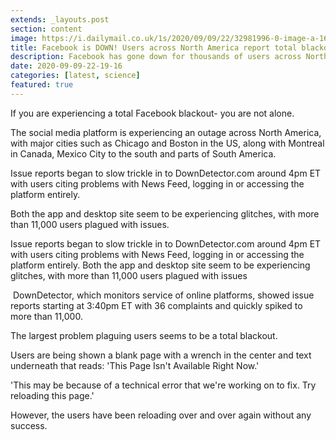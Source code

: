 ```yaml
---
extends: _layouts.post
section: content
image: https://i.dailymail.co.uk/1s/2020/09/09/22/32981996-0-image-a-16_1599685421716.jpg 
title: Facebook is DOWN! Users across North America report total blackout or issues with News Feed 
description: Facebook has gone down for thousands of users across North and South America, with many reporting a total black out and issues refreshing News Feed. 
date: 2020-09-09-22-19-16 
categories: [latest, science] 
featured: true 
--- 
```

If you are experiencing a total Facebook blackout- you are not alone.

The social media platform is experiencing an outage across North America, with major cities such as Chicago and Boston in the US, along with Montreal in Canada, Mexico City to the south and parts of South America.

Issue reports began to slow trickle in to DownDetector.com around 4pm ET with users citing problems with News Feed, logging in or accessing the platform entirely.

Both the app and desktop site seem to be experiencing glitches, with more than 11,000 users plagued with issues.

Issue reports began to slow trickle in to DownDetector.com around 4pm ET with users citing problems with News Feed, logging in or accessing the platform entirely. Both the app and desktop site seem to be experiencing glitches, with more than 11,000 users plagued with issues

 DownDetector, which monitors service of online platforms, showed issue reports starting at 3:40pm ET with 36 complaints and quickly spiked to more than 11,000.

The largest problem plaguing users seems to be a total blackout.

Users are being shown a blank page with a wrench in the center and text underneath that reads: 'This Page Isn't Available Right Now.'

'This may be because of a technical error that we're working on to fix. Try reloading this page.'

However, the users have been reloading over and over again without any success.

